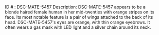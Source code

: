 ID # : DSC-MATE-5457
Description: DSC-MATE-5457 appears to be a blonde haired female human in her mid-twenties with orange stripes on its face. Its most notable feature is a pair of wings attached to the back of its head. DSC-MATE-5457's eyes are orange, with thin orange eyebrows. It often wears a gas mask with LED light and a silver chain around its neck.